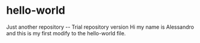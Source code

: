 # hello-world
Just another repository -- Trial repository version
Hi my name is Alessandro and this is my first modify to the hello-world file.
